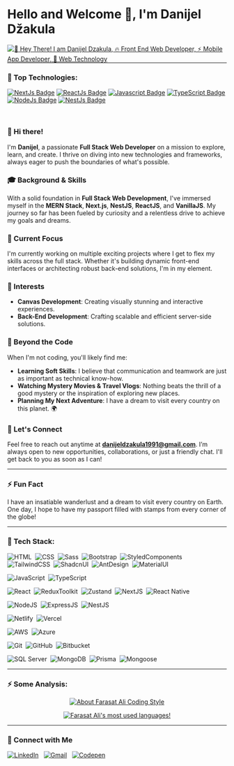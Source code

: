 # Hello and Welcome 👋, I'm Danijel Džakula

<div>
  <a href="https://github.com/danijeldzakula">
    <img src="https://readme-typing-svg.demolab.com?font=Montserrat&pause=1000&color=FDBB26&random=false&width=435&lines=%F0%9F%91%8B+Hey+There!+I+am+Danijel+Dzakula;%F0%9F%94%A5+Front+End+Web+Developer;%E2%9A%A1+Mobile+App+Developer;%F0%9F%A4%99+Web+Technology" 
         alt="👋 Hey There! I am Danijel Dzakula, 🔥 Front End Web Developer, ⚡ Mobile App Developer, 🤙 Web Technology" />
  </a>
</div>

<hr style="margin-top: 0 !important;" />

### 🚀 Top Technologies:

<!-- TODO: Make technologies links takes you to repositories -->

[![NextJs Badge](https://img.shields.io/badge/-NextJs-ddd?style=for-the-badge&labelColor=black&logo=Next.js&logoColor=white)](https://nextjs.org/) [![ReactJs Badge](https://img.shields.io/badge/-ReactJs-61DBFB?style=for-the-badge&labelColor=black&logo=react&logoColor=61DBFB)](https://react.dev/) [![Javascript Badge](https://img.shields.io/badge/-Javascript-F0DB4F?style=for-the-badge&labelColor=black&logo=javascript&logoColor=F0DB4F)](https://developer.mozilla.org/en-US/docs/Web/JavaScript) [![TypeScript Badge](https://img.shields.io/badge/-Typescript-007acc?style=for-the-badge&labelColor=black&logo=typescript&logoColor=007acc)](https://www.typescriptlang.org/) [![NodeJs Badge](https://img.shields.io/badge/-Nodejs-3C873A?style=for-the-badge&labelColor=black&logo=node.js&logoColor=3C873A)](https://nodejs.org/en) [![NestJs Badge](https://img.shields.io/badge/-NestJs-ea2868?style=for-the-badge&labelColor=black&logo=nestjs&logoColor=ea2868)](https://nestjs.com/)

<br />

### 👋 Hi there!

I'm **Danijel**, a passionate **Full Stack Web Developer** on a mission to explore, learn, and create. I thrive on diving into new technologies and frameworks, always eager to push the boundaries of what's possible.

### 🎓 Background & Skills

With a solid foundation in **Full Stack Web Development**, I've immersed myself in the **MERN Stack**, **Next.js**, **NestJS**, **ReactJS**, and **VanillaJS**. My journey so far has been fueled by curiosity and a relentless drive to achieve my goals and dreams.

### 🔧 Current Focus

I'm currently working on multiple exciting projects where I get to flex my skills across the full stack. Whether it's building dynamic front-end interfaces or architecting robust back-end solutions, I'm in my element.

### 🌟 Interests

- **Canvas Development**: Creating visually stunning and interactive experiences.
- **Back-End Development**: Crafting scalable and efficient server-side solutions.

### 🚀 Beyond the Code

When I'm not coding, you'll likely find me:
- **Learning Soft Skills**: I believe that communication and teamwork are just as important as technical know-how.
- **Watching Mystery Movies & Travel Vlogs**: Nothing beats the thrill of a good mystery or the inspiration of exploring new places.
- **Planning My Next Adventure**: I have a dream to visit every country on this planet. 🌍

### 📩 Let's Connect

Feel free to reach out anytime at **danijeldzakula1991@gmail.com**. I’m always open to new opportunities, collaborations, or just a friendly chat. I'll get back to you as soon as I can!

---

### ⚡ Fun Fact

I have an insatiable wanderlust and a dream to visit every country on Earth. One day, I hope to have my passport filled with stamps from every corner of the globe!

<hr />

### 📡 Tech Stack:

![HTML](https://img.shields.io/badge/-HTML-21212b?&logo=HTML5)&nbsp;
![CSS](https://img.shields.io/badge/-CSS-21212b?logo=CSS3)&nbsp;
![Sass](https://img.shields.io/badge/-Sass-21212b?logo=Sass)&nbsp;
![Bootstrap](https://img.shields.io/badge/-Bootstrap-21212b?logo=bootstrap)&nbsp;
![StyledComponents](https://img.shields.io/badge/-StyledComponents-21212b?logo=styled-components)&nbsp;
![TailwindCSS](https://img.shields.io/badge/-TailwindCSS-21212b?logo=tailwindcss)&nbsp;
![ShadcnUI](https://img.shields.io/badge/-ShadcnUI-21212b?logo=shadcnui)&nbsp;
![AntDesign](https://img.shields.io/badge/-AntDesign-21212b?logo=antdesign)&nbsp;
![MaterialUI](https://img.shields.io/badge/-MaterialUI-21212b?logo=materialui)&nbsp;

![JavaScript](https://img.shields.io/badge/-JavaScript-21212b?logo=javascript)&nbsp;
![TypeScript](https://img.shields.io/badge/-TypeScript-21212b?logo=typeScript)&nbsp;

![React](https://img.shields.io/badge/-React-21212b?logo=react)&nbsp;
![ReduxToolkit](https://img.shields.io/badge/-ReduxToolkit-21212b?logo=redux)&nbsp;
![Zustand](https://img.shields.io/badge/-zustand-21212b?logo=zustand)&nbsp;
![NextJS](https://img.shields.io/badge/-Next.js-21212b?logo=next.js)&nbsp;
![React Native](https://img.shields.io/badge/-React%20Native-21212b?logo=react)&nbsp;

![NodeJS](https://img.shields.io/badge/-Node.js-21212b?logo=node.js)&nbsp;
![ExpressJS](https://img.shields.io/badge/-Express-21212b?logo=express)&nbsp;
![NestJS](https://img.shields.io/badge/-NestJs-21212b?logo=nestjs)&nbsp;

![Netlify](https://img.shields.io/badge/-Netlify-21212b?logo=netlify)&nbsp;
![Vercel](https://img.shields.io/badge/-Vercel-21212b?logo=vercel)&nbsp;

![AWS](https://img.shields.io/badge/-AWS-21212b?logo=amazon-aws)&nbsp;
![Azure](https://img.shields.io/badge/-Azure-21212b?logo=microsoft-azure)&nbsp;

![Git](https://img.shields.io/badge/-Git-21212b?logo=git)&nbsp;
![GitHub](https://img.shields.io/badge/-GitHub-21212b?logo=github)&nbsp;
![Bitbucket](https://img.shields.io/badge/-BitBucket-21212b?logo=bitbucket)&nbsp;

![SQL Server](https://img.shields.io/badge/-SQLServer-21212b?logo=microsoft-sql-server)&nbsp;
![MongoDB](https://img.shields.io/badge/-MongoDB-21212b?logo=mongodb)&nbsp;
![Prisma](https://img.shields.io/badge/-Prisma-21212b?logo=prisma)&nbsp;
![Mongoose](https://img.shields.io/badge/-Mongose-21212b?logo=mongoose)&nbsp;

<hr />

### ⚡ Some Analysis:


<p align="center">
  <a href="https://github.com/danijeldzakula">
    <img src="https://github-readme-stats.vercel.app/api?username=danijeldzakula&count_private=true&show_icons=true&theme=react" alt="About Farasat Ali Coding Style" />
  </a>
</p>
<p align="center">
  <a href="https://github.com/danijeldzakula">
    <img src="https://github-readme-stats.vercel.app/api/top-langs/?username=danijeldzakula&layout=compact&langs_count=8&theme=jolly" alt="Farasat Ali's most used languages!" />
  </a>
</p>


<hr />

### 🤙 Connect with Me

<p align="left">
  <a href="https://www.linkedin.com/in/danijel-dzakula-227530128/" target="_blank"><img src="https://img.shields.io/badge/LinkedIn-Danijel%20Dzakula-0077B5?style=flat-square&logo=Linkedin&logoColor=white" alt="LinkedIn"></a>&nbsp;&nbsp;
  <a href="mailto:danijeldzakula1991@gmail.com"><img src="https://img.shields.io/badge/Gmail-danijeldzakula1991@gmail.com-D14836?style=flat-square&logo=Gmail&logoColor=white" alt="Gmail"></a>&nbsp;&nbsp;          
  <a href="https://codepen.io/dzakuladanijel" target="_blank"><img src="https://img.shields.io/badge/Codepen-Danijel%20Dzakula-000?style=flat-square&logo=Codepen&logoColor=white" alt="Codepen"></a>&nbsp;&nbsp;  
</p>

